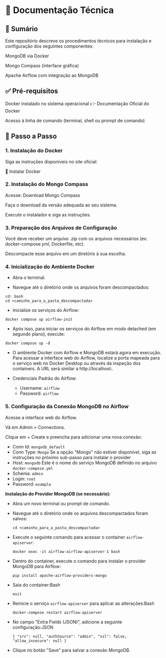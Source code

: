 # 📘 Documentação Técnica

## 📌 Sumário



Este repositório descreve os procedimentos técnicos para instalação e configuração dos seguintes componentes:

MongoDB via Docker

Mongo Compass (interface gráfica)

Apache Airflow com integração ao MongoDB

## ✅ Pré-requisitos
Docker instalado no sistema operacional
👉 Documentação Oficial do Docker

Acesso à linha de comando (terminal, shell ou prompt de comando)

## 🚀 Passo a Passo
### 1. Instalação do Docker
Siga as instruções disponíveis no site oficial:

🔗 Instalar Docker

### 2. Instalação do Mongo Compass
Acesse: Download Mongo Compass

Faça o download da versão adequada ao seu sistema.

Execute o instalador e siga as instruções.

### 3. Preparação dos Arquivos de Configuração
Você deve receber um arquivo .zip com os arquivos necessários (ex: docker-compose.yml, Dockerfile, etc).

Descompacte esse arquivo em um diretório à sua escolha.

### 4. Inicialização do Ambiente Docker
* Abra o terminal.

* Navegue até o diretório onde os arquivos foram descompactados:
```
cd: bash
cd <caminho_para_a_pasta_descompactada>
```

* Inicialize os serviços do Airflow:
```
docker compose up airflow-init
```

* Após isso, para iniciar os serviços do Airflow em modo detached (em segundo plano), execute:
``` 
docker compose up -d
```

* O ambiente Docker com Airflow e MongoDB estará agora em execução. Para acessar a interface web do Airflow, localize a porta mapeada para o serviço web no Docker Desktop ou através da inspeção dos containers. A URL será similar a http://localhost:<porta>.

* Credenciais Padrão do Airflow:
  - Username: ```airflow```
  - Password: ```airflow```
  
### 5. Configuração da Conexão MongoDB no Airflow
Acesse a interface web do Airflow.

Vá em Admin > Connections.

Clique em + Create e preencha para adicionar uma nova conexão:

- Conn Id: 	```mongodb_default```
- Conn Type: ```Mongo``` Se a opção "Mongo" não estiver disponível, siga as instruções no próximo sub-passo para instalar o provider
- Host: ```mongodb``` Este é o nome do serviço MongoDB definido no arquivo ```docker-compose.yml```
- Schema:	```admin```
- Login: ```root```
- Password:	```example```


**Instalação do Provider MongoDB (se necessário):**
  - Abra um novo terminal ou prompt de comando.
    
  - Navegue até o diretório onde os arquivos descompactados foram salvos:
        
     ```cd <caminho_para_a_pasta_descompactada>```
        
  - Execute o seguinte comando para acessar o container `airflow-apiserver`:
        
     ```docker exec -it airflow-airflow-apiserver-1 bash```
        
  - Dentro do container, execute o comando para instalar o provider MongoDB para Airflow:
        
     ```pip install apache-airflow-providers-mongo```
        
  - Saia do container:Bash
        
     ```exit```
        
  - Reinicie o serviço `airflow-apiserver` para aplicar as alterações:Bash
        
     ```docker-compose restart airflow-apiserver```
        
  - No campo "Extra Fields (JSON)", adicione a seguinte configuração:JSON
    
     ```{ "srv": null, "authSource": "admin", "ssl": false, "allow_insecure": null }```
    
  - Clique no botão "Save" para salvar a conexão MongoDB.








